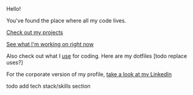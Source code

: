 Hello!

You've found the place where all my code lives.

[Check out my projects](https://github.com/griffinht?tab=repositories)

[See what I'm working on right now](https://github.com/users/griffinht/projects/3)

Also check out what I [use](https://notes.griffinht.com/uses) for coding. Here are my dotfiles [todo replace uses?]

For the corporate version of my profile, [take a look at my LinkedIn](https://www.linkedin.com/in/griffinht/)

<!--
todo page view analytics!
todo now page
(todo add ur pfp to this page) [inspiration](https://zzetao.github.io/awesome-github-profile/)
https://github.com/guilyx commit stats
https://github.com/JessicaLim8 word cloud
-->

todo add tech stack/skills section
